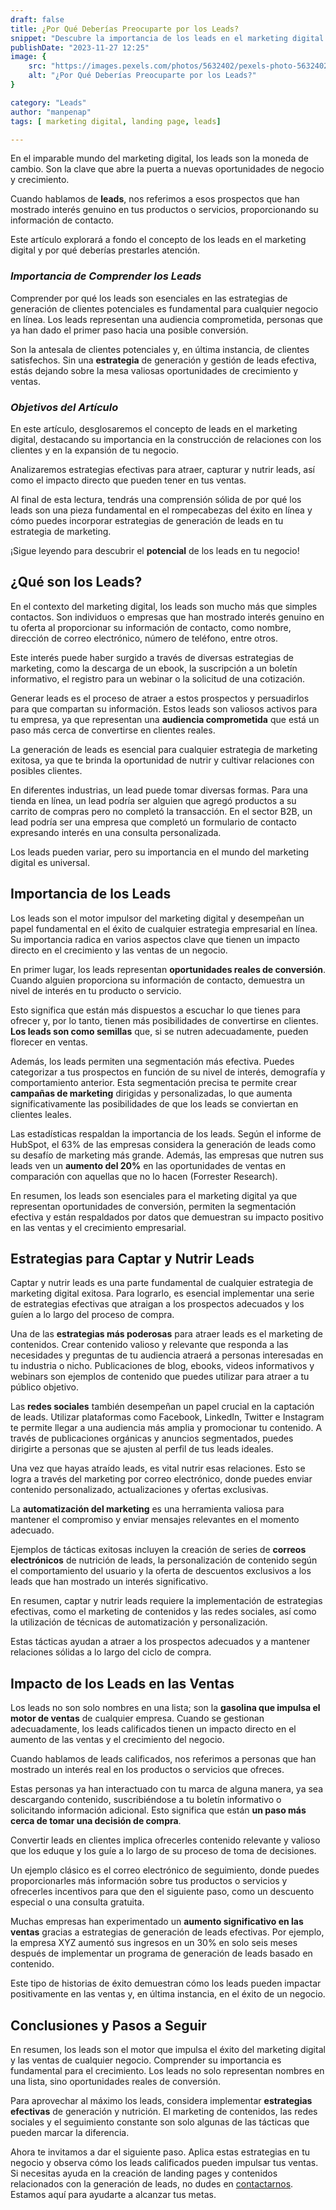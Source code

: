 ```yaml
---
draft: false
title: ¿Por Qué Deberías Preocuparte por los Leads?
snippet: "Descubre la importancia de los leads en el marketing digital y cómo pueden impulsar tus resultados. Aprende por qué deberías prestarles atención."
publishDate: "2023-11-27 12:25"
image: {
    src: "https://images.pexels.com/photos/5632402/pexels-photo-5632402.jpeg?auto=compress&cs=tinysrgb&w=1260&h=750&dpr=1",
    alt: "¿Por Qué Deberías Preocuparte por los Leads?"
}

category: "Leads"
author: "manpenap"
tags: [ marketing digital, landing page, leads]

---
```

En el imparable mundo del marketing digital, los leads son la moneda de cambio. Son la clave que abre la puerta a nuevas oportunidades de negocio y crecimiento. 

Cuando hablamos de **leads**, nos referimos a esos prospectos que han mostrado interés genuino en tus productos o servicios, proporcionando su información de contacto. 

Este artículo explorará a fondo el concepto de los leads en el marketing digital y por qué deberías prestarles atención.

### *Importancia de Comprender los Leads*
Comprender por qué los leads son esenciales en las estrategias de generación de clientes potenciales es fundamental para cualquier negocio en línea. Los leads representan una audiencia comprometida, personas que ya han dado el primer paso hacia una posible conversión. 

Son la antesala de clientes potenciales y, en última instancia, de clientes satisfechos. Sin una **estrategia** de generación y gestión de leads efectiva, estás dejando sobre la mesa valiosas oportunidades de crecimiento y ventas.

### *Objetivos del Artículo*
En este artículo, desglosaremos el concepto de leads en el marketing digital, destacando su importancia en la construcción de relaciones con los clientes y en la expansión de tu negocio. 

Analizaremos estrategias efectivas para atraer, capturar y nutrir leads, así como el impacto directo que pueden tener en tus ventas. 

Al final de esta lectura, tendrás una comprensión sólida de por qué los leads son una pieza fundamental en el rompecabezas del éxito en línea y cómo puedes incorporar estrategias de generación de leads en tu estrategia de marketing. 

¡Sigue leyendo para descubrir el **potencial** de los leads en tu negocio!

## ¿Qué son los Leads?
En el contexto del marketing digital, los leads son mucho más que simples contactos. Son individuos o empresas que han mostrado interés genuino en tu oferta al proporcionar su información de contacto, como nombre, dirección de correo electrónico, número de teléfono, entre otros. 

Este interés puede haber surgido a través de diversas estrategias de marketing, como la descarga de un ebook, la suscripción a un boletín informativo, el registro para un webinar o la solicitud de una cotización.

Generar leads es el proceso de atraer a estos prospectos y persuadirlos para que compartan su información. Estos leads son valiosos activos para tu empresa, ya que representan una **audiencia comprometida** que está un paso más cerca de convertirse en clientes reales. 

La generación de leads es esencial para cualquier estrategia de marketing exitosa, ya que te brinda la oportunidad de nutrir y cultivar relaciones con posibles clientes.

En diferentes industrias, un lead puede tomar diversas formas. Para una tienda en línea, un lead podría ser alguien que agregó productos a su carrito de compras pero no completó la transacción. En el sector B2B, un lead podría ser una empresa que completó un formulario de contacto expresando interés en una consulta personalizada. 

Los leads pueden variar, pero su importancia en el mundo del marketing digital es universal.


## Importancia de los Leads
Los leads son el motor impulsor del marketing digital y desempeñan un papel fundamental en el éxito de cualquier estrategia empresarial en línea. Su importancia radica en varios aspectos clave que tienen un impacto directo en el crecimiento y las ventas de un negocio.

En primer lugar, los leads representan **oportunidades reales de conversión**. Cuando alguien proporciona su información de contacto, demuestra un nivel de interés en tu producto o servicio. 

Esto significa que están más dispuestos a escuchar lo que tienes para ofrecer y, por lo tanto, tienen más posibilidades de convertirse en clientes. **Los leads son como semillas** que, si se nutren adecuadamente, pueden florecer en ventas.

Además, los leads permiten una segmentación más efectiva. Puedes categorizar a tus prospectos en función de su nivel de interés, demografía y comportamiento anterior. Esta segmentación precisa te permite crear **campañas de marketing** dirigidas y personalizadas, lo que aumenta significativamente las posibilidades de que los leads se conviertan en clientes leales.

Las estadísticas respaldan la importancia de los leads. Según el informe de HubSpot, el 63% de las empresas considera la generación de leads como su desafío de marketing más grande. Además, las empresas que nutren sus leads ven un **aumento del 20%** en las oportunidades de ventas en comparación con aquellas que no lo hacen (Forrester Research).

En resumen, los leads son esenciales para el marketing digital ya que representan oportunidades de conversión, permiten la segmentación efectiva y están respaldados por datos que demuestran su impacto positivo en las ventas y el crecimiento empresarial.


## Estrategias para Captar y Nutrir Leads
Captar y nutrir leads es una parte fundamental de cualquier estrategia de marketing digital exitosa. Para lograrlo, es esencial implementar una serie de estrategias efectivas que atraigan a los prospectos adecuados y los guíen a lo largo del proceso de compra.

Una de las **estrategias más poderosas** para atraer leads es el marketing de contenidos. Crear contenido valioso y relevante que responda a las necesidades y preguntas de tu audiencia atraerá a personas interesadas en tu industria o nicho. Publicaciones de blog, ebooks, videos informativos y webinars son ejemplos de contenido que puedes utilizar para atraer a tu público objetivo.

Las **redes sociales** también desempeñan un papel crucial en la captación de leads. Utilizar plataformas como Facebook, LinkedIn, Twitter e Instagram te permite llegar a una audiencia más amplia y promocionar tu contenido. A través de publicaciones orgánicas y anuncios segmentados, puedes dirigirte a personas que se ajusten al perfil de tus leads ideales.

Una vez que hayas atraído leads, es vital nutrir esas relaciones. Esto se logra a través del marketing por correo electrónico, donde puedes enviar contenido personalizado, actualizaciones y ofertas exclusivas. 

La **automatización del marketing** es una herramienta valiosa para mantener el compromiso y enviar mensajes relevantes en el momento adecuado.

Ejemplos de tácticas exitosas incluyen la creación de series de **correos electrónicos** de nutrición de leads, la personalización de contenido según el comportamiento del usuario y la oferta de descuentos exclusivos a los leads que han mostrado un interés significativo.

En resumen, captar y nutrir leads requiere la implementación de estrategias efectivas, como el marketing de contenidos y las redes sociales, así como la utilización de técnicas de automatización y personalización. 

Estas tácticas ayudan a atraer a los prospectos adecuados y a mantener relaciones sólidas a lo largo del ciclo de compra.

## Impacto de los Leads en las Ventas

Los leads no son solo nombres en una lista; son la **gasolina que impulsa el motor de ventas** de cualquier empresa. Cuando se gestionan adecuadamente, los leads calificados tienen un impacto directo en el aumento de las ventas y el crecimiento del negocio.

Cuando hablamos de leads calificados, nos referimos a personas que han mostrado un interés real en los productos o servicios que ofreces. 

Estas personas ya han interactuado con tu marca de alguna manera, ya sea descargando contenido, suscribiéndose a tu boletín informativo o solicitando información adicional. Esto significa que están **un paso más cerca de tomar una decisión de compra**.

Convertir leads en clientes implica ofrecerles contenido relevante y valioso que los eduque y los guíe a lo largo de su proceso de toma de decisiones. 

Un ejemplo clásico es el correo electrónico de seguimiento, donde puedes proporcionarles más información sobre tus productos o servicios y ofrecerles incentivos para que den el siguiente paso, como un descuento especial o una consulta gratuita.

Muchas empresas han experimentado un **aumento significativo en las ventas** gracias a estrategias de generación de leads efectivas. Por ejemplo, la empresa XYZ aumentó sus ingresos en un 30% en solo seis meses después de implementar un programa de generación de leads basado en contenido. 

Este tipo de historias de éxito demuestran cómo los leads pueden impactar positivamente en las ventas y, en última instancia, en el éxito de un negocio.

## Conclusiones y Pasos a Seguir

En resumen, los leads son el motor que impulsa el éxito del marketing digital y las ventas de cualquier negocio. Comprender su importancia es fundamental para el crecimiento. Los leads no solo representan nombres en una lista, sino oportunidades reales de conversión.

Para aprovechar al máximo los leads, considera implementar **estrategias efectivas** de generación y nutrición. El marketing de contenidos, las redes sociales y el seguimiento constante son solo algunas de las tácticas que pueden marcar la diferencia.

Ahora te invitamos a dar el siguiente paso. Aplica estas estrategias en tu negocio y observa cómo los leads calificados pueden impulsar tus ventas. Si necesitas ayuda en la creación de landing pages y contenidos relacionados con la generación de leads, no dudes en [contactarnos](https://clicexitoso.info/contacto). Estamos aquí para ayudarte a alcanzar tus metas.